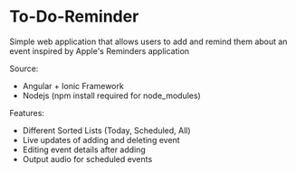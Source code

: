 # To-Do-Reminder
Simple web application that allows users to add and remind them about an event inspired by Apple's Reminders application

Source:
- Angular + Ionic Framework
- Nodejs (npm install required for node_modules)

Features:
- Different Sorted Lists (Today, Scheduled, All)
- Live updates of adding and deleting event
- Editing event details after adding
- Output audio for scheduled events
